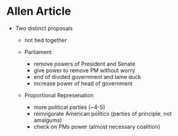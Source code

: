 Allen Article
=============

-   Two distinct proposals
    -   not tied together
    -   Parliament
        -   remove powers of President and Senate
        -   give power to remove PM without worry
        -   end of divided government and lame duck
        -   increase power of head of government

    -   Proportional Represenation
        -   more political parties (\~4-5)
        -   reinvigorate American politics (parties of principle, not
            amalgums)
        -   check on PMs power (almost necessary coalition)


